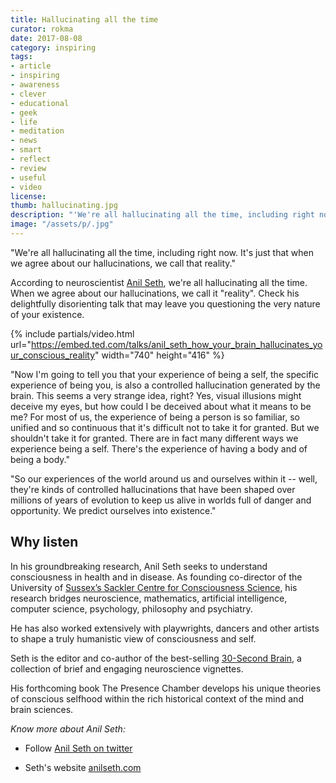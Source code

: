 ```yaml
---
title: Hallucinating all the time
curator: rokma
date: 2017-08-08
category: inspiring
tags:
- article
- inspiring
- awareness
- clever
- educational
- geek
- life
- meditation
- news
- smart
- reflect
- review
- useful
- video
license:
thumb: hallucinating.jpg
description: "'We're all hallucinating all the time, including right now. It's just that when we agree about our hallucinations, we call that reality.' According to neuroscientist Anil Seth, when we agree about our hallucinations, we call it 'reality'. Check his delightfully disorienting talk that may leave you questioning the very nature of your existence."
image: "/assets/p/.jpg"
---
```


"We're all hallucinating all the time, including right now. It's just that when we agree about our hallucinations, we call that reality."

According to neuroscientist [Anil Seth](https://www.ted.com/speakers/anil_seth), we're all hallucinating all the time. When we agree about our hallucinations, we call it "reality". Check his delightfully disorienting talk that may leave you questioning the very nature of your existence.

{% include partials/video.html url="https://embed.ted.com/talks/anil_seth_how_your_brain_hallucinates_your_conscious_reality" width="740" height="416" %}


"Now I'm going to tell you that your experience of being a self, the specific experience of being you, is also a controlled hallucination generated by the brain. This seems a very strange idea, right? Yes, visual illusions might deceive my eyes, but how could I be deceived about what it means to be me? For most of us, the experience of being a person is so familiar, so unified and so continuous that it's difficult not to take it for granted. But we shouldn't take it for granted. There are in fact many different ways we experience being a self. There's the experience of having a body and of being a body."

"So our experiences of the world around us and ourselves within it -- well, they're kinds of controlled hallucinations that have been shaped over millions of years of evolution to keep us alive in worlds full of danger and opportunity. We predict ourselves into existence."


## Why listen

In his groundbreaking research, Anil Seth seeks to understand consciousness in health and in disease. As founding co-director of the University of [Sussex’s Sackler Centre for Consciousness Science](http://www.sussex.ac.uk/sackler), his research bridges neuroscience, mathematics, artificial intelligence, computer science, psychology, philosophy and psychiatry.

He has also worked extensively with playwrights, dancers and other artists to shape a truly humanistic view of consciousness and self.

Seth is the editor and co-author of the best-selling [30-Second Brain](https://www.amazon.com/gp/product/1435147847/), a collection of brief and engaging neuroscience vignettes.

His forthcoming book The Presence Chamber develops his unique theories of conscious selfhood within the rich historical context of the mind and brain sciences.


_Know more about Anil Seth:_

- Follow [Anil Seth on twitter](https://twitter.com/anilkseth)

- Seth's website [anilseth.com](http://www.anilseth.com/)
